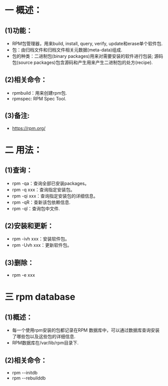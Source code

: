 # 一 概述：
## (1)功能：
- RPM包管理器，用来build, install, query, verify, update和erase单个软件包.
- 包：由归档文件和归档文件相关元数据(meta-data)组成.
- 包的种类：二进制包(binary packages)用来对需要安装的软件进行包装; 源码包(source packages)包含源码和产生用来产生二进制包的处方(recipe).

## (2)相关命令：
- rpmbuild：用来创建rpm包.
- rpmspec: RPM Spec Tool.

## (3)备注:
- https://rpm.org/

# 二 用法： 
## (1)查询： 
- rpm -qa：查询全部已安装packages。
- rpm -q xxx：查询指定安装包。
- rpm -qi xxx：查询指定安装包的详细信息。
- rpm -qR：查新该包依赖信息.
- rpm -ql：查询包中文件.

## (2)安装和更新：
- rpm -ivh xxx：安装软件包。
- rpm -Uvh xxx：更新软件包。

## (3)删除：
- rpm -e xxx 

# 三 rpm database 
## (1)概述：
- 每一个使用rpm安装的包都记录在RPM 数据库中，可以通过数据库查询安装了哪些包以及这些包的详细信息.
- RPM数据库在/var/lib/rpm目录下.

## (2)相关命令：
- rpm --initdb
- rpm --rebuilddb
